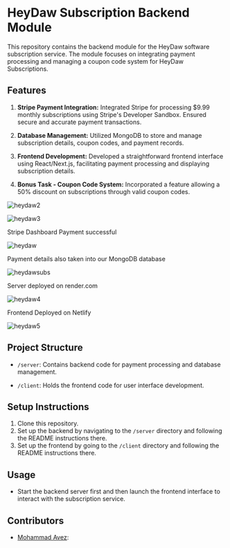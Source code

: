 # HeyDaw Subscription Backend Module

This repository contains the backend module for the HeyDaw software subscription service. The module focuses on integrating payment processing and managing a coupon code system for HeyDaw Subscriptions.

## Features

1. **Stripe Payment Integration:** Integrated Stripe for processing $9.99 monthly subscriptions using Stripe's Developer Sandbox. Ensured secure and accurate payment transactions.
   
2. **Database Management:** Utilized MongoDB to store and manage subscription details, coupon codes, and payment records.

3. **Frontend Development:** Developed a straightforward frontend interface using React/Next.js, facilitating payment processing and displaying subscription details.

4. **Bonus Task - Coupon Code System:** Incorporated a feature allowing a 50% discount on subscriptions through valid coupon codes.


![heydaw2](https://github.com/avezqureshi14/avez-2023-end/assets/95353195/66377497-6d3f-41fb-b15b-e25c9d39a986)

![heydaw3](https://github.com/avezqureshi14/avez-2023-end/assets/95353195/10cd9128-8b56-4d6f-8850-74078eba1fa7)

Stripe Dashboard Payment successful 

![heydaw](https://github.com/avezqureshi14/avez-2023-end/assets/95353195/1ed2e9a5-a177-40d4-81dd-e5ec39bc136d)

Payment details also taken into our MongoDB database

![heydawsubs](https://github.com/avezqureshi14/avez-blog/assets/95353195/bbf40b75-520c-4900-8758-1609e15cc138)

Server deployed on render.com

![heydaw4](https://github.com/avezqureshi14/avez-2023-end/assets/95353195/c4331877-77b4-4360-8b0f-a18a7363e059)

Frontend Deployed on Netlify

![heydaw5](https://github.com/avezqureshi14/avez-2023-end/assets/95353195/686581c1-00aa-4d6e-b29a-1fb863bb9dce)



## Project Structure

- `/server`: Contains backend code for payment processing and database management.
  
- `/client`: Holds the frontend code for user interface development.

## Setup Instructions

1. Clone this repository.
2. Set up the backend by navigating to the `/server` directory and following the README instructions there.
3. Set up the frontend by going to the `/client` directory and following the README instructions there.

## Usage

- Start the backend server first and then launch the frontend interface to interact with the subscription service.

## Contributors

- [Mohammad Avez](https://github.com/avezqureshi14): 
